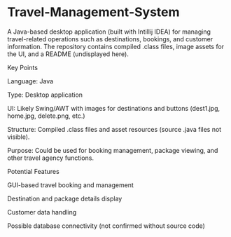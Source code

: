 # Travel-Management-System
A Java-based desktop application (built with Intillij IDEA) for managing travel-related operations such as destinations, bookings, and customer information. The repository contains compiled .class files, image assets for the UI, and a README (undisplayed here).

Key Points

Language: Java

Type: Desktop application

UI: Likely Swing/AWT with images for destinations and buttons (dest1.jpg, home.jpg, delete.png, etc.)

Structure: Compiled .class files and asset resources (source .java files not visible).

Purpose: Could be used for booking management, package viewing, and other travel agency functions.

Potential Features

GUI-based travel booking and management

Destination and package details display

Customer data handling

Possible database connectivity (not confirmed without source code)

